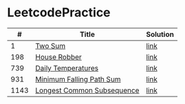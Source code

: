 # LeetcodePractice
| # | Title | Solution |
|---|-------|----------|
| 1 | [Two Sum](https://leetcode.com/problems/two-sum/)| [link](./twoSum/)|
| 198 | [House Robber](https://leetcode.com/problems/houseRobber/)| [link](./houseRobber/)|
| 739 | [Daily Temperatures](https://leetcode.com/problems/daily-temperatures/)| [link](./dailyTemperatures/)|
| 931 | [Minimum Falling Path Sum](https://leetcode.com/problems/minimum-falling-path-sum/)| [link](./minimumFallingPathSum/)|
| 1143 | [Longest Common Subsequence](https://leetcode.com/problems/longest-common-subsequence/)| [link](./longestCommonSubsequence/)|